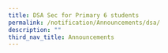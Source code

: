 ```yaml
---
title: DSA Sec for Primary 6 students
permalink: /notification/Announcements/dsa/
description: ""
third_nav_title: Announcements
---
```

